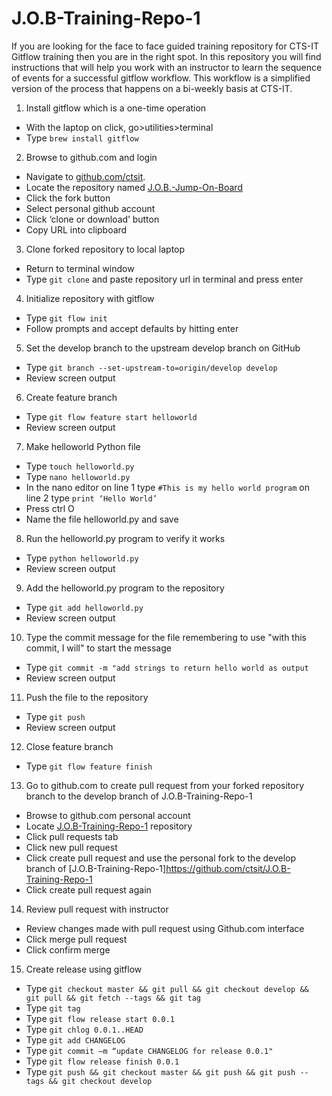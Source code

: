 # J.O.B-Training-Repo-1

If you are looking for the face to face guided training repository for CTS-IT Gitflow training then you are in the right spot. In this repository you will find instructions that will help you work with an instructor to learn the sequence of events for a successful gitflow workflow. This workflow is a simplified version of the process that happens on a bi-weekly basis at CTS-IT. 


1) Install gitflow which is a one-time operation
- With the laptop on click, go>utilities>terminal
- Type `brew install gitflow`

2) Browse to github.com and login
- Navigate to [github.com/ctsit](http://github.com/ctsit "CTS-IT Github Page").
- Locate the repository named [J.O.B.-Jump-On-Board](https://github.com/ctsit/J.O.B.-Jump-On-Board "CTS-IT Job Training")
- Click the fork button
- Select personal github account
- Click ‘clone or download’ button
- Copy URL into clipboard

3) Clone forked repository to local laptop
- Return to terminal window
- Type `git clone` and paste repository url in terminal and press enter

4) Initialize repository with gitflow
- Type `git flow init`
- Follow prompts and accept defaults by hitting enter

5) Set the develop branch to the upstream develop branch on GitHub
- Type `git branch --set-upstream-to=origin/develop develop`
- Review screen output

6) Create feature branch
- Type `git flow feature start helloworld`
- Review screen output

7) Make helloworld Python file
- Type `touch helloworld.py`
- Type `nano helloworld.py`
- In the nano editor on line 1 type `#This is my hello world program` on line 2 type `print ‘Hello World’`
- Press ctrl O
- Name the file helloworld.py and save

8) Run the helloworld.py program to verify it works
- Type `python helloworld.py`
- Review screen output

9) Add the helloworld.py program to the repository
- Type `git add helloworld.py`
- Review screen output

10) Type the commit message for the file remembering to use "with this commit, I will" to start the message
- Type `git commit -m "add strings to return hello world as output`
- Review screen output

11) Push the file to the repository
- Type `git push`
- Review screen output

12) Close feature branch
- Type `git flow feature finish`

13) Go to github.com to create pull request from your forked repository branch to the develop branch of J.O.B-Training-Repo-1  
- Browse to github.com personal account
- Locate [J.O.B-Training-Repo-1](https://github.com/ctsit/J.O.B-Training-Repo-1) repository
- Click pull requests tab
- Click new pull request
- Click create pull request and use the personal fork to the develop branch of [J.O.B-Training-Repo-1]https://github.com/ctsit/J.O.B-Training-Repo-1
- Click create pull request again

14) Review pull request with instructor
- Review changes made with pull request using Github.com interface
- Click merge pull request
- Click confirm merge

15) Create release using gitflow
- Type `git checkout master && git pull && git checkout develop && git pull && git fetch --tags && git tag`
- Type `git tag`
- Type `git flow release start 0.0.1`
- Type `git chlog 0.0.1..HEAD`
- Type `git add CHANGELOG`
- Type `git commit –m “update CHANGELOG for release 0.0.1"`
- Type `git flow release finish 0.0.1`
- Type `git push && git checkout master && git push && git push --tags && git checkout develop`
